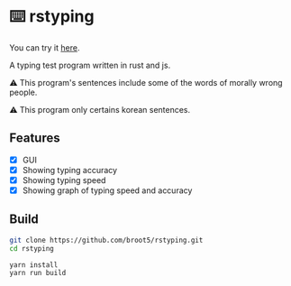 # :keyboard: rstyping

You can try it [here](https://broot5.github.io/rstyping/dist/).

A typing test program written in rust and js.

:warning: This program's sentences include some of the words of morally wrong people.

:warning: This program only certains korean sentences.

## Features
- [x] GUI
- [x] Showing typing accuracy
- [x] Showing typing speed
- [x] Showing graph of typing speed and accuracy

## Build

```bash
git clone https://github.com/broot5/rstyping.git
cd rstyping

yarn install
yarn run build
```
